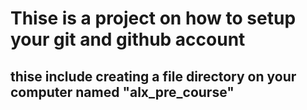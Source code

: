 ﻿# Thise is a project on how to setup your git and github account
## thise include creating a  file directory on your computer named "alx_pre_course"